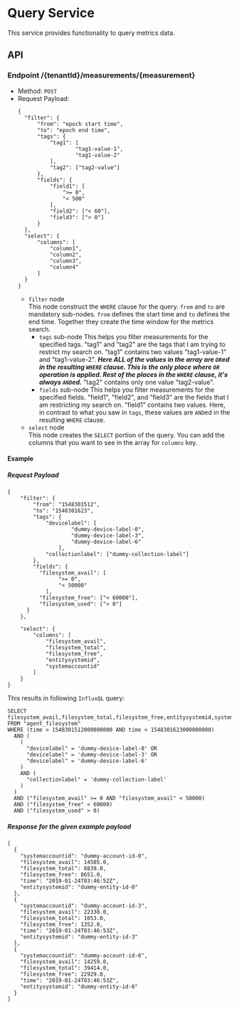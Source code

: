 # Query Service
This service provides functionality to query metrics data.
## API
### Endpoint /{tenantId}/measurements/{measurement}
- Method: `POST`
- Request Payload:
  ```
  {
    "filter": {
        "from": "epoch start time",
        "to": "epoch end time",
        "tags": {
            "tag1": [
                    "tag1-value-1", 
                    "tag1-value-2"
            ],
            "tag2": ["tag2-value"]
        },
        "fields": {
            "field1": [ 
                ">= 0", 
                "< 500" 
            ],
            "field2": ["< 60"],
            "field3": ["> 0"]
        }
    },
    "select": {
        "columns": [
            "column1", 
            "column2", 
            "column3", 
            "column4"
        ]
    }
  }
  ```
  - `filter` node <br />
    This node construct the `WHERE` clause for the query. `from` and `to` are mandatory sub-nodes. `from` defines the start time and `to` defines the end time. Together they create the time window for the metrics search.
    - `tags` sub-node
      This helps you filter measurements for the specified tags. "tag1" and "tag2" are the tags that I am trying to restrict my search on. "tag1" contains two values "tag1-value-1" and "tag1-value-2". **_Here ALL of the values in the array are `OR`ed in the resulting `WHERE` clause. This is the only place where `OR` operation is applied. Rest of the places in the `WHERE` clause, it's always `AND`ed._** "tag2" contains only one value "tag2-value".
    - `fields` sub-node
      This helps you filter measurements for the specified fields. "field1", "field2", and "field3" are the fields that I am restricting my search on. "field1" contains two values. Here, in contrast to what you saw in `tags`, these values are `AND`ed in the resulting `WHERE` clause.
  - `select` node <br />
    This node creates the `SELECT` portion of the query. You can add the columns that you want to see in the array for `columns` key.
    
#### Example
##### Request Payload
```
{
	"filter": {
		"from": "1548301512",
		"to": "1548301623",
		"tags": {
		    "devicelabel": [
					"dummy-device-label-0", 
					"dummy-device-label-3", 
					"dummy-device-label-6"
				],
		    "collectionlabel": ["dummy-collection-label"]
		},
		"fields": {
		  "filesystem_avail": [ 
				">= 0", 
				"< 50000" 
			],
		  "filesystem_free": ["< 60000"],
		  "filesystem_used": ["> 0"]
	  }
	},
	
	"select": {
		"columns": [
			"filesystem_avail", 
			"filesystem_total", 
			"filesystem_free", 
			"entitysystemid", 
			"systemaccountid"
		]
	}
}
```
This results in following `InfluxQL` query: <br />
```
SELECT filesystem_avail,filesystem_total,filesystem_free,entitysystemid,systemaccountid 
FROM "agent_filesystem" 
WHERE (time > 1548301512000000000 AND time < 1548301623000000000) 
  AND (
    (
      "devicelabel" = 'dummy-device-label-0' OR 
      "devicelabel" = 'dummy-device-label-3' OR 
      "devicelabel" = 'dummy-device-label-6'
    ) 
    AND (
      "collectionlabel" = 'dummy-collection-label'
    )
  ) 
  AND ("filesystem_avail" >= 0 AND "filesystem_avail" < 50000) 
  AND ("filesystem_free" < 60000) 
  AND ("filesystem_used" > 0)
```
##### Response for the given example payload
```
[
  {
    "systemaccountid": "dummy-account-id-0",
    "filesystem_avail": 14505.0,
    "filesystem_total": 8839.0,
    "filesystem_free": 8651.0,
    "time": "2019-01-24T03:46:52Z",
    "entitysystemid": "dummy-entity-id-0"
  },
  {
    "systemaccountid": "dummy-account-id-3",
    "filesystem_avail": 22338.0,
    "filesystem_total": 1053.0,
    "filesystem_free": 1352.0,
    "time": "2019-01-24T03:46:53Z",
    "entitysystemid": "dummy-entity-id-3"
  },
  {
    "systemaccountid": "dummy-account-id-6",
    "filesystem_avail": 14259.0,
    "filesystem_total": 39414.0,
    "filesystem_free": 22929.0,
    "time": "2019-01-24T03:46:53Z",
    "entitysystemid": "dummy-entity-id-6"
  }
]
```

